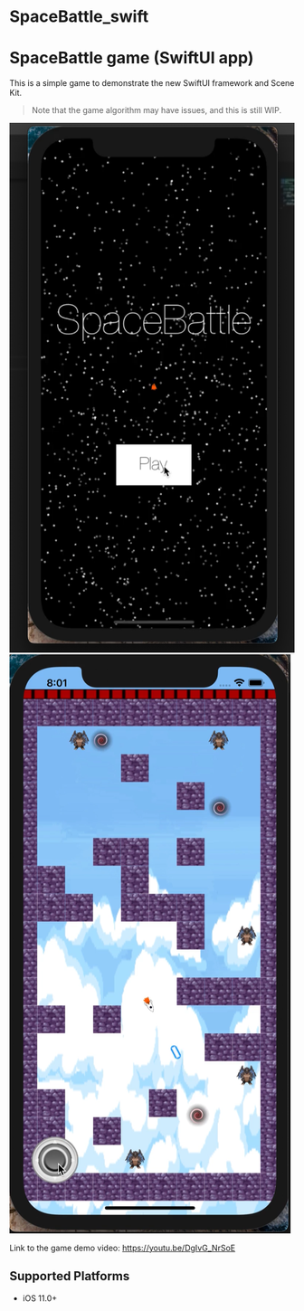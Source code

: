 # SpaceBattle_swift

#  SpaceBattle game (SwiftUI app)

This is a simple game to demonstrate the new SwiftUI framework and Scene Kit.

> Note that the game algorithm may have issues, and this is still WIP.

![Screenshot](ScreenShot.png)
![Screenshot](ScreenShot2.png)

Link to the game demo video:
https://youtu.be/DgIvG_NrSoE

## Supported Platforms

* iOS 11.0+
